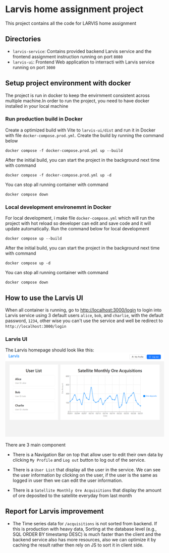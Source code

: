 # Larvis home assignment project

This project contains all the code for LARVIS home assignment

## Directories

- `larvis-service`: Contains provided backend Larvis service and the frontend assignment instruction running on port `8080`
- `larvis-ui`: Frontend Web application to interracti with Larvis service running on port `3000`

## Setup project environment with docker

The project is run in docker to keep the envirnment consistent across multiple machine.In order to run the project, you need to have docker installed in your local machine

### Run production build in Docker

Create a optimized build with Vite to `larvis-ui/dist` and run it in Docker with file `docker-compose.prod.yml`. Create the build by running the command below

```
docker compose -f docker-compose.prod.yml up --build
```

After the initial build, you can start the project in the background next time with command

```
docker compose -f docker-compose.prod.yml up -d
```

You can stop all running container with command

```
docker compose down
```

### Local development environemnt in Docker

For local development, i make file `docker-compose.yml` which will run the project with hot reload so developer can edit and save code and it will update automatically. Run the command below for local development

```
docker compose up --build
```

After the initial build, you can start the project in the background next time with command

```
docker compose up -d
```

You can stop all running container with command

```
docker compose down
```

## How to use the Larvis UI

When all container is running, go to [http://localhost:3000/login](http://localhost:3000/login) to login into Larvis service using 3 default users `alice`, `bob`, and `charlie`, with the default password, `1234`, other wise you can't use the service and well be redirect to `http://localhost:3000/login`

### Larvis UI

The Larvis homepage should look like this:
![Larvis UI](assets/larvis-homepage.png)

There are 3 main component

- There is a Navigation Bar on top that allow user to edit their own data by clicking `My Profile` and `Log out` button to log out of the service.

- There is a `User List` that display all the user in the service. We can see the user information by clicking on the user, if the user is the same as logged in user then we can edit the user information.

- There is a `Satellite Monthly Ore Acquisitions` that display the amount of ore deposited to the satellite everyday from last month

## Report for Larvis improvement

- The Time series data for `/acquisitions` is not sorted from backend. If this is production with heavy data, Sorting at the database level (e.g., SQL ORDER BY timestamp DESC) is much faster than the client and the backend service also has more resources, also we can optimize it by caching the result rather then rely on JS to sort it in client side.

